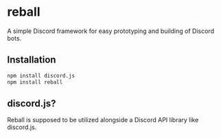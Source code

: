 # reball

A simple Discord framework for easy prototyping and building of Discord bots.

## Installation

```bash
npm install discord.js
npm install reball
```

## discord.js?

Reball is supposed to be utilized alongside a Discord API library like discord.js.